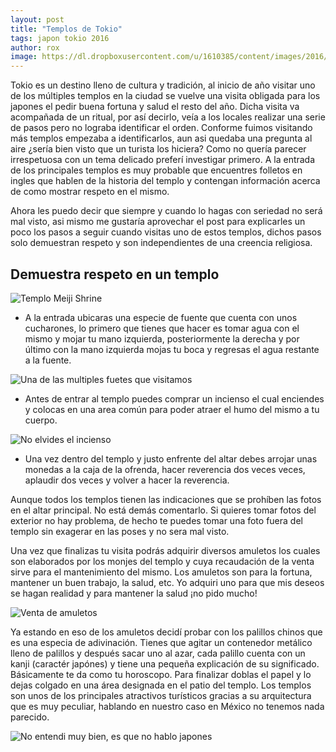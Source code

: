```yaml
---
layout: post
title: "Templos de Tokio"
tags: japon tokio 2016
author: rox
image: https://dl.dropboxusercontent.com/u/1610385/content/images/2016/01/IMG_1450.JPG
---
```


Tokio es un destino lleno de cultura y tradición, al inicio de año visitar uno de los múltiples templos en la ciudad se vuelve una visita obligada para los japones el pedir buena fortuna y salud el resto del año. Dicha visita va acompañada de un ritual, por así decirlo, veía a los locales realizar una serie de pasos pero no lograba identificar el orden. Conforme fuimos visitando más templos empezaba a identificarlos, aun asi quedaba una pregunta al aire ¿sería bien visto que un turista los hiciera? Como no quería parecer irrespetuosa con un tema delicado preferí investigar primero. A la entrada de los principales templos es muy probable que encuentres folletos en ingles que hablen de la historia del templo y contengan información acerca de como mostrar respeto en el mismo.

Ahora les puedo decir que siempre y cuando lo hagas con seriedad no será mal visto, asi mismo me gustaría aprovechar el post para explicarles un poco los pasos a seguir cuando visitas uno de estos templos, dichos pasos solo demuestran respeto y son independientes de una creencia religiosa.

## Demuestra respeto en un templo

![Templo Meiji Shrine](https://dl.dropboxusercontent.com/u/1610385/content/images/2016/01/IMG_1346.JPG)

* A la entrada ubicaras una especie de fuente que cuenta con unos cucharones, lo primero que tienes que hacer es tomar agua con el mismo y mojar tu mano izquierda, posteriormente la derecha y por último con la mano izquierda mojas tu boca y regresas el agua restante a la fuente.

![Una de las multiples fuetes que visitamos](https://dl.dropboxusercontent.com/u/1610385/content/images/2016/01/IMG_1178.JPG)

* Antes de entrar al templo puedes comprar un incienso el cual enciendes y colocas en una area común para poder atraer el humo del mismo a tu cuerpo. 

![No elvides el incienso](https://dl.dropboxusercontent.com/u/1610385/content/images/2016/01/IMG_1503.JPG)

* Una vez dentro del templo y justo enfrente del altar debes arrojar unas monedas a la caja de la ofrenda, hacer reverencia dos veces veces, aplaudir dos veces y volver a hacer la reverencia.

Aunque todos los templos tienen las indicaciones que se prohíben las fotos en el altar principal. No está demás comentarlo. Si quieres tomar fotos del exterior no hay problema, de hecho te puedes tomar una foto fuera del templo sin exagerar en las poses y no sera mal visto.

Una vez que finalizas tu visita podrás adquirir diversos amuletos los cuales son elaborados por los monjes del templo y cuya recaudación de la venta sirve para el mantenimiento del mismo. Los amuletos son para la fortuna, mantener un buen trabajo, la salud, etc. Yo adquiri uno para que mis deseos se hagan realidad y para mantener la salud ¡no pido mucho!

![Venta de amuletos](https://dl.dropboxusercontent.com/u/1610385/content/images/2016/01/IMG_1172.JPG)

Ya estando en eso de los amuletos decidí probar con los palillos chinos que es una especia de adivinación. Tienes que agitar un contenedor metálico lleno de palillos y después sacar uno al azar, cada palillo cuenta con un kanji (caractér japónes) y tiene una pequeña explicación de su significado. Básicamente te da como tu horoscopo. Para finalizar doblas el papel y lo dejas colgado en una área designada en el patio del templo. Los templos son unos de los principales atractivos turísticos gracias a su arquitectura que es muy peculiar, hablando en nuestro caso en México no tenemos nada parecido.

![No entendi muy bien, es que no hablo japones](https://dl.dropboxusercontent.com/u/1610385/content/images/2016/01/IMG_1490.JPG)
